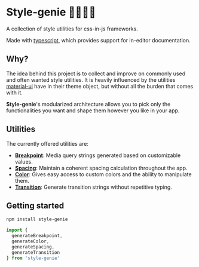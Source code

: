 # Style-genie 🧞‍♂️🧞‍♀️

A collection of style utilities for css-in-js frameworks.

Made with [typescript](https://github.com/microsoft/TypeScript), which provides support for in-editor documentation.

## Why?

The idea behind this project is to collect and improve on commonly used and often wanted style utilities. It is heavily influenced by the utilities [material-ui](https://github.com/mui-org/material-ui) have in their theme object, but without all the burden that comes with it.

**Style-genie**'s modularized architecture allows you to pick only the functionalities you want and shape them however you like in your app.

## Utilities

The currently offered utilities are:

- **[Breakpoint](./src/breakpoint/readme.md)**: Media query strings generated based on customizable values.
- **[Spacing](./src/spacing/readme.md)**: Maintain a coherent spacing calculation throughout the app.
- **[Color](./src/color/readme.md)**: Gives easy access to custom colors and the ability to manipulate them.
- **[Transition](./src/transition/readme.md)**: Generate transition strings without repetitive typing.

## Getting started

```bash
npm install style-genie
```

<!-- prettier-ignore-start -->
```javascript
import {
  generateBreakpoint,
  generateColor,
  generateSpacing,
  generateTransition
} from 'style-genie'
```
<!-- prettier-ignore-end -->
